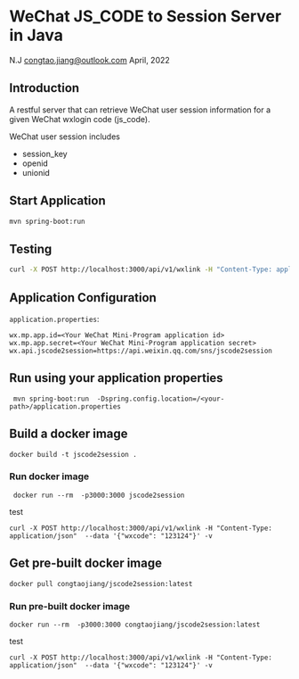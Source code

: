 # WeChat JS_CODE to Session Server in Java

N.J <congtao.jiang@outlook.com>
April, 2022

## Introduction

A restful server that can retrieve WeChat user session information for a given WeChat wxlogin code (js_code).

WeChat user session includes
- session_key
- openid
- unionid

## Start Application

```sh
mvn spring-boot:run
```

## Testing

```sh
curl -X POST http://localhost:3000/api/v1/wxlink -H "Content-Type: application/json"  --data '{"wxcode": "123124"}' -v
```

## Application Configuration

`application.properties`:

```
wx.mp.app.id=<Your WeChat Mini-Program application id>
wx.mp.app.secret=<Your WeChat Mini-Program application secret>
wx.api.jscode2session=https://api.weixin.qq.com/sns/jscode2session
```

## Run using your application properties

```
 mvn spring-boot:run  -Dspring.config.location=/<your-path>/application.properties
```

## Build a docker image

```shell
docker build -t jscode2session .
```

### Run docker image

```shell
 docker run --rm  -p3000:3000 jscode2session    
```

test

```shell
curl -X POST http://localhost:3000/api/v1/wxlink -H "Content-Type: application/json"  --data '{"wxcode": "123124"}' -v
```

## Get pre-built docker image

```shell
docker pull congtaojiang/jscode2session:latest
``` 

### Run pre-built docker image

```shell
docker run --rm  -p3000:3000 congtaojiang/jscode2session:latest
```

test

```shell
curl -X POST http://localhost:3000/api/v1/wxlink -H "Content-Type: application/json"  --data '{"wxcode": "123124"}' -v
```